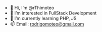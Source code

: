 - 👋 Hi, I’m @rThimoteo
- 👀 I’m interested in FullStack Development
- 🌱 I’m currently learning PHP, JS
- 📫 Email: rodrigomoteo@gmail.com

<!---
rThimoteo/rThimoteo is a ✨ special ✨ repository because its `README.md` (this file) appears on your GitHub profile.
You can click the Preview link to take a look at your changes.
--->
